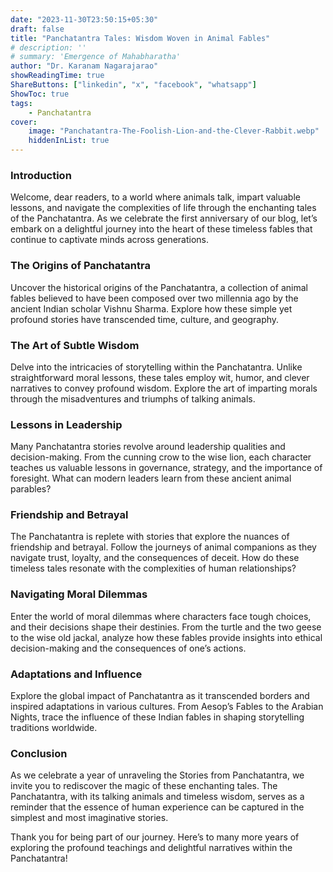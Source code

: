 ```yaml
---
date: "2023-11-30T23:50:15+05:30"
draft: false
title: "Panchatantra Tales: Wisdom Woven in Animal Fables"
# description: ''
# summary: 'Emergence of Mahabharatha'
author: "Dr. Karanam Nagarajarao"
showReadingTime: true
ShareButtons: ["linkedin", "x", "facebook", "whatsapp"]
ShowToc: true
tags:
    - Panchatantra
cover:
    image: "Panchatantra-The-Foolish-Lion-and-the-Clever-Rabbit.webp"
    hiddenInList: true
---
```


### Introduction
Welcome, dear readers, to a world where animals talk, impart valuable lessons, and navigate the complexities of life through the enchanting tales of the Panchatantra. As we celebrate the first anniversary of our blog, let’s embark on a delightful journey into the heart of these timeless fables that continue to captivate minds across generations.

### The Origins of Panchatantra
Uncover the historical origins of the Panchatantra, a collection of animal fables believed to have been composed over two millennia ago by the ancient Indian scholar Vishnu Sharma. Explore how these simple yet profound stories have transcended time, culture, and geography.

### The Art of Subtle Wisdom
Delve into the intricacies of storytelling within the Panchatantra. Unlike straightforward moral lessons, these tales employ wit, humor, and clever narratives to convey profound wisdom. Explore the art of imparting morals through the misadventures and triumphs of talking animals.

### Lessons in Leadership
Many Panchatantra stories revolve around leadership qualities and decision-making. From the cunning crow to the wise lion, each character teaches us valuable lessons in governance, strategy, and the importance of foresight. What can modern leaders learn from these ancient animal parables?

### Friendship and Betrayal
The Panchatantra is replete with stories that explore the nuances of friendship and betrayal. Follow the journeys of animal companions as they navigate trust, loyalty, and the consequences of deceit. How do these timeless tales resonate with the complexities of human relationships?

### Navigating Moral Dilemmas
Enter the world of moral dilemmas where characters face tough choices, and their decisions shape their destinies. From the turtle and the two geese to the wise old jackal, analyze how these fables provide insights into ethical decision-making and the consequences of one’s actions.

### Adaptations and Influence
Explore the global impact of Panchatantra as it transcended borders and inspired adaptations in various cultures. From Aesop’s Fables to the Arabian Nights, trace the influence of these Indian fables in shaping storytelling traditions worldwide.

### Conclusion
As we celebrate a year of unraveling the Stories from Panchatantra, we invite you to rediscover the magic of these enchanting tales. The Panchatantra, with its talking animals and timeless wisdom, serves as a reminder that the essence of human experience can be captured in the simplest and most imaginative stories.

Thank you for being part of our journey. Here’s to many more years of exploring the profound teachings and delightful narratives within the Panchatantra!
